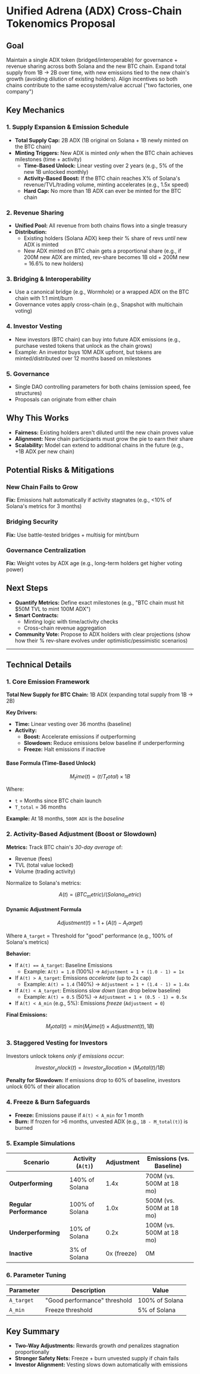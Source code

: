 # Unified Adrena (ADX) Cross-Chain Tokenomics Proposal

## Goal
Maintain a single ADX token (bridged/interoperable) for governance + revenue sharing across both Solana and the new BTC chain.
Expand total supply from 1B → 2B over time, with new emissions tied to the new chain's growth (avoiding dilution of existing holders).
Align incentives so both chains contribute to the same ecosystem/value accrual ("two factories, one company")

## Key Mechanics

### 1. Supply Expansion & Emission Schedule

- **Total Supply Cap:** 2B ADX (1B original on Solana + 1B newly minted on the BTC chain)
- **Minting Triggers:** New ADX is minted *only* when the BTC chain achieves milestones (time + activity)
  - **Time-Based Unlock:** Linear vesting over 2 years (e.g., 5% of the new 1B unlocked monthly)
  - **Activity-Based Boost:** If the BTC chain reaches X% of Solana's revenue/TVL/trading volume, minting accelerates (e.g., 1.5x speed)
  - **Hard Cap:** No more than 1B ADX can ever be minted for the BTC chain

### 2. Revenue Sharing

- **Unified Pool:** All revenue from both chains flows into a single treasury
- **Distribution:**
  - Existing holders (Solana ADX) keep their % share of revs *until* new ADX is minted
  - New ADX minted on BTC chain gets a proportional share (e.g., if 200M new ADX are minted, rev-share becomes 1B old + 200M new = 16.6% to new holders)

### 3. Bridging & Interoperability

- Use a canonical bridge (e.g., Wormhole) or a wrapped ADX on the BTC chain with 1:1 mint/burn
- Governance votes apply cross-chain (e.g., Snapshot with multichain voting)

### 4. Investor Vesting

- New investors (BTC chain) can buy into future ADX emissions (e.g., purchase vested tokens that unlock as the chain grows)
- Example: An investor buys 10M ADX upfront, but tokens are minted/distributed over 12 months based on milestones

### 5. Governance

- Single DAO controlling parameters for both chains (emission speed, fee structures)
- Proposals can originate from either chain

## Why This Works

- **Fairness:** Existing holders aren't diluted until the new chain proves value
- **Alignment:** New chain participants must grow the pie to earn their share
- **Scalability:** Model can extend to additional chains in the future (e.g., +1B ADX per new chain)

## Potential Risks & Mitigations

### New Chain Fails to Grow
**Fix:** Emissions halt automatically if activity stagnates (e.g., <10% of Solana's metrics for 3 months)

### Bridging Security
**Fix:** Use battle-tested bridges + multisig for mint/burn

### Governance Centralization
**Fix:** Weight votes by ADX age (e.g., long-term holders get higher voting power)

## Next Steps

- **Quantify Metrics:** Define exact milestones (e.g., "BTC chain must hit $50M TVL to mint 100M ADX")
- **Smart Contracts:**
  - Minting logic with time/activity checks
  - Cross-chain revenue aggregation
- **Community Vote:** Propose to ADX holders with clear projections (show how their % rev-share evolves under optimistic/pessimistic scenarios)

---

## Technical Details

### 1. Core Emission Framework

**Total New Supply for BTC Chain:** 1B ADX (expanding total supply from 1B → 2B)

**Key Drivers:**
- **Time:** Linear vesting over 36 months (baseline)
- **Activity:**
  - **Boost:** Accelerate emissions if outperforming
  - **Slowdown:** Reduce emissions below baseline if underperforming
  - **Freeze:** Halt emissions if inactive

#### Base Formula (Time-Based Unlock)

```math
M_time(t) = (t / T_total) × 1B
```

Where:
- `t` = Months since BTC chain launch
- `T_total` = 36 months

**Example:** At 18 months, `500M ADX` is the *baseline*

### 2. Activity-Based Adjustment (Boost or Slowdown)

**Metrics:**
Track BTC chain's *30-day average* of:
- Revenue (fees)
- TVL (total value locked)
- Volume (trading activity)

Normalize to Solana's metrics:

```math
A(t) = (BTC_metric) / (Solana_metric)
```

#### Dynamic Adjustment Formula

```math
Adjustment(t) = 1 + (A(t) - A_target)
```

Where `A_target` = Threshold for "good" performance (e.g., 100% of Solana's metrics)

**Behavior:**
- If `A(t) == A_target`: Baseline Emissions
  - Example: `A(t) = 1.0` (100%) → `Adjustment = 1 + (1.0 - 1) = 1x`
- If `A(t) > A_target`: Emissions *accelerate* (up to 2x cap)
  - Example: `A(t) = 1.4` (140%) → `Adjustment = 1 + (1.4 - 1) = 1.4x`
- If `A(t) < A_target`: Emissions *slow down* (can drop below baseline)
  - Example: `A(t) = 0.5` (50%) → `Adjustment = 1 + (0.5 - 1) = 0.5x`
- If `A(t) < A_min` (e.g., 5%): Emissions *freeze* (`Adjustment = 0`)

**Final Emissions:**

```math
M_total(t) = min( M_time(t) × Adjustment(t), 1B )
```

### 3. Staggered Vesting for Investors

Investors unlock tokens *only if emissions occur*:

```math
Investor_unlock(t) = Investor_allocation × (M_total(t) / 1B)
```

**Penalty for Slowdown:** If emissions drop to 60% of baseline, investors unlock 60% of their allocation

### 4. Freeze & Burn Safeguards

- **Freeze:** Emissions pause if `A(t) < A_min` for 1 month
- **Burn:** If frozen for >6 months, unvested ADX (e.g., `1B - M_total(t)`) is burned

### 5. Example Simulations

| Scenario                | Activity (`A(t)`) | Adjustment | Emissions (vs. Baseline) |
|------------------------|-------------------|------------|-------------------------|
| **Outperforming**      | 140% of Solana    | 1.4x       | 700M (vs. 500M at 18 mo)|
| **Regular Performance**| 100% of Solana    | 1.0x       | 500M (vs. 500M at 18 mo)|
| **Underperforming**    | 10% of Solana     | 0.2x       | 100M (vs. 500M at 18 mo)|
| **Inactive**           | 3% of Solana      | 0x (freeze)| 0M                      |

### 6. Parameter Tuning

| Parameter  | Description                    | Value          |
|------------|--------------------------------|----------------|
| `A_target` | "Good performance" threshold   | 100% of Solana |
| `A_min`    | Freeze threshold               | 5% of Solana   |

## Key Summary

- **Two-Way Adjustments:** Rewards growth *and* penalizes stagnation proportionally
- **Stronger Safety Nets:** Freeze + burn unvested supply if chain fails
- **Investor Alignment:** Vesting slows down automatically with emissions
